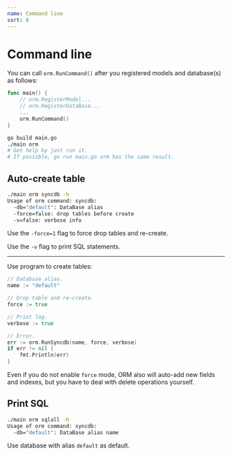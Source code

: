 ```yaml
---
name: Command line
sort: 8
---
```


# Command line

You can call `orm.RunCommand()` after you registered models and database(s) as follows:

```go
func main() {
	// orm.RegisterModel...
	// orm.RegisterDataBase...
	...
	orm.RunCommand()
}
```

```bash
go build main.go
./main orm
# Get help by just run it.
# If possible, go run main.go orm has the same result.
```

## Auto-create table

```bash
./main orm syncdb -h
Usage of orm command: syncdb:
  -db="default": DataBase alias
  -force=false: drop tables before create
  -v=false: verbose info
```

Use the `-force=1` flag to force drop tables and re-create.

Use the `-v` flag to print SQL statements.

---

Use program to create tables:

```go
// Database alias.
name := "default"

// Drop table and re-create.
force := true

// Print log.
verbose := true

// Error.
err := orm.RunSyncdb(name, force, verbose)
if err != nil {
	fmt.Println(err)
}
```

Even if you do not enable `force` mode, ORM also will auto-add new fields and indexes, but you have to deal with delete operations yourself.

## Print SQL

```bash
./main orm sqlall -h
Usage of orm command: syncdb:
  -db="default": DataBase alias name
```

Use database with alias `default` as default.
